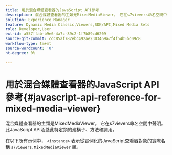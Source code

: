 ```yaml
---
title: 用於混合媒體查看器的JavaScript API參考
description: 混合媒體查看器的主類是MixedMediaViewer。 它在s7vievers命名空間中聲明。 此JavaScript API涵蓋此特定類的建構子、方法和調用。
solution: Experience Manager
feature: Dynamic Media Classic,Viewers,SDK/API,Mixed Media Sets
role: Developer,User
exl-id: a557ffab-b9e6-4a7c-89c2-1f7b89cd6209
source-git-commit: cdc85af782ebc492ae2303469a7f4f54b5bc09c8
workflow-type: tm+mt
source-wordcount: '0'
ht-degree: 0%

---
```


# 用於混合媒體查看器的JavaScript API參考{#javascript-api-reference-for-mixed-media-viewer}

混合媒體查看器的主類是MixedMediaViewer。 它在s7vievers命名空間中聲明。 此JavaScript API涵蓋此特定類的建構子、方法和調用。

在以下所有示例中， `<instance>` 表示從實例化的JavaScript查看器對象的實際名稱 `s7viewers.MixedMediaViewer` 類。
